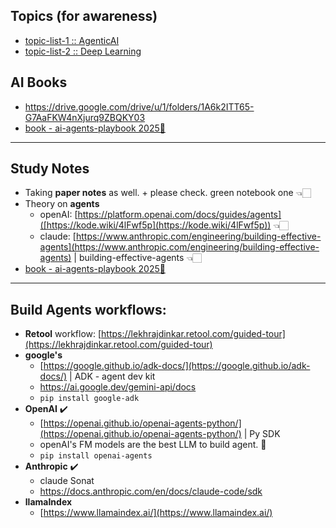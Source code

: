 ## Topics (for awareness)
- [topic-list-1 :: AgenticAI](https://www.udacity.com/course/agentic-ai--nd900?ranMID=53187&ranEAID=01rQoZZYOzo&ranSiteID=01rQoZZYOzo-P5Qp8ftYB4qAx3o.QPgN9A&utm_source=affiliates) 
- [topic-list-2 :: Deep Learning](https://www.udacity.com/course/deep-learning-nanodegree--nd101?ranMID=53187&ranEAID=01rQoZZYOzo&ranSiteID=01rQoZZYOzo-mfm8HZ1rHcRgUmo6RF_2Mw&utm_source=affiliates)

## AI Books
- https://drive.google.com/drive/u/1/folders/1A6k2ITT65-G7AaFKW4nXjurq9ZBQKY03
- [book - ai-agents-playbook 2025📘](https://offers.hubspot.com/ai-agents-playbook?utm_source=youtube&utm_medium=social&utm_campaign=CR000000686_TinaHuang%2Fpartner_youtube)

---
## Study Notes
- Taking **paper notes** as well. + please check. green notebook one 👈🏻
- Theory on **agents** 
    - openAI: [https://platform.openai.com/docs/guides/agents]([https://kode.wiki/4lFwf5p](https://kode.wiki/4lFwf5p)) 👈🏻
    - claude: [https://www.anthropic.com/engineering/building-effective-agents](https://www.anthropic.com/engineering/building-effective-agents) | building-effective-agents 👈🏻
- [book - ai-agents-playbook 2025📘](https://offers.hubspot.com/ai-agents-playbook?utm_source=youtube&utm_medium=social&utm_campaign=CR000000686_TinaHuang%2Fpartner_youtube)

---
## Build Agents workflows:
- **Retool** workflow: [https://lekhrajdinkar.retool.com/guided-tour](https://lekhrajdinkar.retool.com/guided-tour)
- **google's** 
    - [https://google.github.io/adk-docs/](https://google.github.io/adk-docs/) | ADK - agent dev kit
    - https://ai.google.dev/gemini-api/docs
    - `pip install google-adk`
- **OpenAI** ✔️
    - [https://openai.github.io/openai-agents-python/](https://openai.github.io/openai-agents-python/) | Py SDK
    - openAI's FM models are the best LLM to build agent. 🔸
    - `pip install openai-agents`
- **Anthropic**   ✔️
    - claude Sonat
    - [https://docs.anthropic.com/en/docs/claude-code/sdk ](https://docs.anthropic.com/en/docs/claude-code/sdk)
- **llamaIndex**
    - [https://www.llamaindex.ai/](https://www.llamaindex.ai/)
